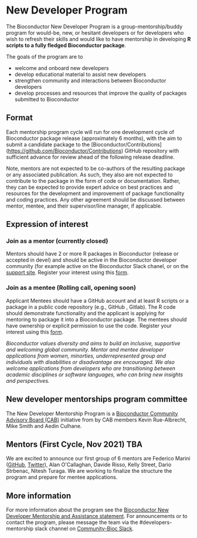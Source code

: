# New Developer Program

The Bioconductor New Developer Program is a group-mentorship/buddy program for would-be, new, or hesitant developers or for developers who wish to refresh their skills and would like to have mentorship in developing **R scripts to a fully fledged Bioconductor package**.   

The goals of the program are to 
* welcome and onboard new developers
* develop educational material to assist new developers 
* strengthen community and interactions between Bioconductor developers
* develop processes and resources that improve the quality of packages submitted to Bioconductor 

## Format
Each mentorship program cycle will run for one development cycle of Bioconductor package release (approximately 6 months), with the aim to submit a candidate package to the [Bioconductor/Contributions]
(https://github.com/Bioconductor/Contributions) GitHub repository with sufficient advance for review ahead of the following release deadline. 

Note, mentors are not expected to be co-authors of the resulting package or any associated publication. As such, they also are not expected to contribute to the package in the form of code or documentation. Rather, they can be expected to provide expert advice on best practices and resources for the development and improvement of package functionality and coding practices. Any other agreement should be discussed between mentor, mentee, and their supervisor/line manager, if applicable.


## Expression of interest

### Join as a mentor (currently closed) 
Mentors should have 2 or more R packages in Bioconductor (release or accepted in devel) and should be active in the Bioconductor developer community  (for example active on the Bioconductor Slack chanel, or on the [support site](https://support.bioconductor.org).  Register your interest using this [form](https://docs.google.com/forms/d/1If3Va1QJsAcDIgBEWYz8E1jaC7R2eBxp0MSSah3FsRw).

### Join as a mentee (Rolling call, opening soon)
Applicant Mentees should have a GitHub account and at least R scripts or a package in a public code repository (e.g., GitHub , Gitlab).  The R code should demonstrate functionality and the applicant is applying for mentoring to package it into a Bioconductor package. The mentees should have ownership or explicit permission to use the code.  Register your interest using this [form]().   

*Bioconductor values diversity and aims to build an inclusive, supportive and welcoming global community. Mentor and mentee developer applications from women, minorties, underrepresented group and individuals with disabilities or disadvantage are encouraged.  We also welcome applications from developers who are transitioning between academic disciplines or software languages, who can bring new insights and perspectives.*  

##  New developer mentorships program committee
The New Developer Mentorship Program is a [Bioconductor Community Advisory Board (CAB)](https://www.bioconductor.org/about/community-advisory-board/) initiative from by CAB members Kevin Rue-Albrecht, Mike Smith and Aedin Culhane. 

## Mentors (First Cycle, Nov 2021)  TBA
We are excited to announce our first group of 6 mentors are Federico Marini ([GitHub](https://github.com/federicomarini), [Twitter](https://twitter.com/FedeBioinfo)), Alan O'Callaghan, Davide Risso, Kelly Street, Dario Strbenac, Nitesh Turaga.  We are working to finalize the structure the program and prepare for mentee applications.


## More information
For more information about the program see the [Bioconductor New Developer Mentorship and Assistance statement](https://docs.google.com/document/d/1Q-Hxmy0ZcKzKSbB-dtg02gJRlZ0Vi6WNOTF-W3bwjmY/edit?usp=sharing). For announcements or to contact the program, please message the team via the #developers-mentorship slack channel on [Community-Bioc Slack](https://bioc-community.herokuapp.com/). 

